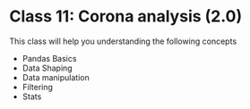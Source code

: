 # Class 11: Corona analysis (2.0)

This class will help you understanding the following concepts

- Pandas Basics
- Data Shaping
- Data manipulation
- Filtering
- Stats
